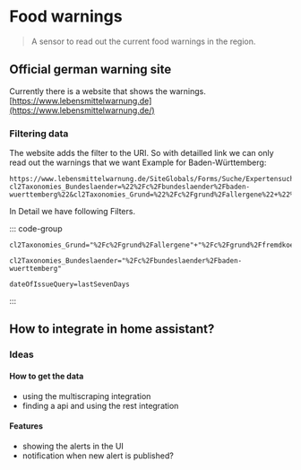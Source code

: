 ---
---

# Food warnings <Badge type="warning" text="in development" />

> A sensor to read out the current food warnings in the region.

## Official german warning site

Currently there is a website that shows the warnings. [https://www.lebensmittelwarnung.de](https://www.lebensmittelwarnung.de/)

### Filtering data

The website adds the filter to the URI. So with detailled link we can only read out the warnings that we want
Example for Baden-Württemberg:

```http
https://www.lebensmittelwarnung.de/SiteGlobals/Forms/Suche/Expertensuche/Expertensuche_Formular.html?cl2Taxonomies_Bundeslaender=%22%2Fc%2Fbundeslaender%2Fbaden-wuerttemberg%22&cl2Taxonomies_Grund=%22%2Fc%2Fgrund%2Fallergene%22+%22%2Fc%2Fgrund%2Ffremdkoerper%22+%22%2Fc%2Fgrund%2Fgesundheitsschaedlichesubstanz%22+%22%2Fc%2Fgrund%2Firrefuehrungundtaeuschung%22+%22%2Fc%2Fgrund%2Fkrankheitserreger%22+%22%2Fc%2Fgrund%2Frueckstaendeundkontaminaten%22+%22%2Fc%2Fgrund%2Fsonstigegruende%22&dateOfIssueQuery=lastSevenDays
```

In Detail we have following Filters.

::: code-group

```text [Reason filter]
cl2Taxonomies_Grund="%2Fc%2Fgrund%2Fallergene"+"%2Fc%2Fgrund%2Ffremdkoerper"+"%2Fc%2Fgrund%2Fgesundheitsschaedlichesubstanz"+"%2Fc%2Fgrund%2Firrefuehrungundtaeuschung"+"%2Fc%2Fgrund%2Fkrankheitserreger"+"%2Fc%2Fgrund%2Frueckstaendeundkontaminaten"+"%2Fc%2Fgrund%2Fsonstigegruende"
```

```text [Region filter]
cl2Taxonomies_Bundeslaender="%2Fc%2Fbundeslaender%2Fbaden-wuerttemberg"
```

```text [Date Filter]
dateOfIssueQuery=lastSevenDays
```

:::

## How to integrate in home assistant?

### Ideas

#### How to get the data

- using the multiscraping integration
- finding a api and using the rest integration

#### Features

- showing the alerts in the UI
- notification when new alert is published?
